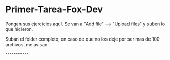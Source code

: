 # Primer-Tarea-Fox-Dev

Pongan sus ejercicios aquí. Se van a "Add file" --> "Upload files" y suben lo que hicieron. 

Suban el folder completo, en caso de que no los deje por ser mas de 100 archivos, me avisan.

^^^^^^^^^^^
